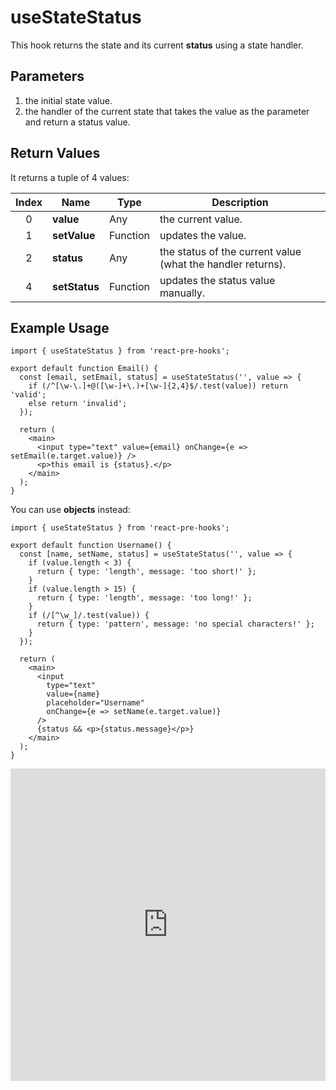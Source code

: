 # useStateStatus

This hook returns the state and its current **status** using a state handler.

## Parameters

1. the initial state value.
2. the handler of the current state that takes the value as the parameter and return a status value.

## Return Values

It returns a tuple of 4 values:

| Index | Name          | Type     | Description                                                 |
| :---: | ------------- | -------- | ----------------------------------------------------------- |
|   0   | **value**     | Any      | the current value.                                          |
|   1   | **setValue**  | Function | updates the value.                                          |
|   2   | **status**    | Any      | the status of the current value (what the handler returns). |
|   4   | **setStatus** | Function | updates the status value manually.                          |

## Example Usage

```tsx
import { useStateStatus } from 'react-pre-hooks';

export default function Email() {
  const [email, setEmail, status] = useStateStatus('', value => {
    if (/^[\w-\.]+@([\w-]+\.)+[\w-]{2,4}$/.test(value)) return 'valid';
    else return 'invalid';
  });

  return (
    <main>
      <input type="text" value={email} onChange={e => setEmail(e.target.value)} />
      <p>this email is {status}.</p>
    </main>
  );
}
```

You can use **objects** instead:

```tsx
import { useStateStatus } from 'react-pre-hooks';

export default function Username() {
  const [name, setName, status] = useStateStatus('', value => {
    if (value.length < 3) {
      return { type: 'length', message: 'too short!' };
    }
    if (value.length > 15) {
      return { type: 'length', message: 'too long!' };
    }
    if (/[^\w_]/.test(value)) {
      return { type: 'pattern', message: 'no special characters!' };
    }
  });

  return (
    <main>
      <input
        type="text"
        value={name}
        placeholder="Username"
        onChange={e => setName(e.target.value)}
      />
      {status && <p>{status.message}</p>}
    </main>
  );
}
```

<iframe src="https://codesandbox.io/embed/usestatestatus-75gynp?fontsize=14&hidenavigation=1&module=%2Fsrc%2FComponent.tsx&theme=dark" style="width:100%; height:500px; border:0; overflow:hidden;" title="useStateStatus" allow="accelerometer; ambient-light-sensor; camera; encrypted-media; geolocation; gyroscope; hid; microphone; midi; payment; usb; vr; xr-spatial-tracking" sandbox="allow-forms allow-modals allow-popups allow-presentation allow-same-origin allow-scripts"></iframe>
